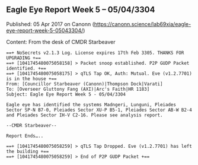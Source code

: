 ## Eagle Eye Report Week 5 &#8211; 05/04/3304

Published: 05 Apr 2017 on Canonn (https://canonn.science/lab69xia/eagle-eye-report-week-5-05043304/)

Content: From the desk of CMDR Starbeaver

```
==+ NoSecrets v2.1.3 Log. License expires 17th Feb 3305. THANKS FOR UPGRADING +==
==+ [1041745480075058158] > Packet snoop established. P2P GUDP Packet identified. +==
==+ [1041745480075058175] > qTLS Tap OK, Auth: Mutual. Eve (v1.2.7701) is in the house +==
From: [Councillor Starbeaver (Canonn)|Thompson Dock|Varati]
To: [Overseer Gluttony Fang (AXI)|Arc's Faith|HR 1183]
Subject: Eagle Eye Report Week 5 - 05/04/3304

Eagle eye has identified the systems Madngeri, Lunguni, Pleiades Sector SP-N B7-0, Pleiades Sector XU-P B5-1, Pleiades Sector AB-W B2-4 and Pleiades Sector IH-V C2-16. Please see analysis report.

--CMDR Starbeaver--

Report Ends…..

==+ [1041745480075058259] > qTLS Tap Dropped. Eve (v1.2.7701) has left the building +==
==+ [1041745480075058259] > End of P2P GUDP Packet +==
```